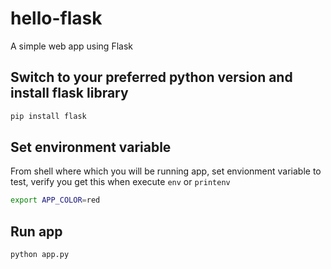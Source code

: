 # hello-flask

A simple web app using Flask

## Switch to your preferred python version and install flask library

```bash
pip install flask
```

## Set environment variable

From shell where which you will be running app, set envionment variable to test, verify you get this when execute `env` or `printenv`

```bash
export APP_COLOR=red
```

## Run app

```bash
python app.py
```
